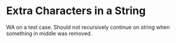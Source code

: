 # Extra Characters in a String
WA on a test case. Should not recursively continue on string when something in middle was removed.